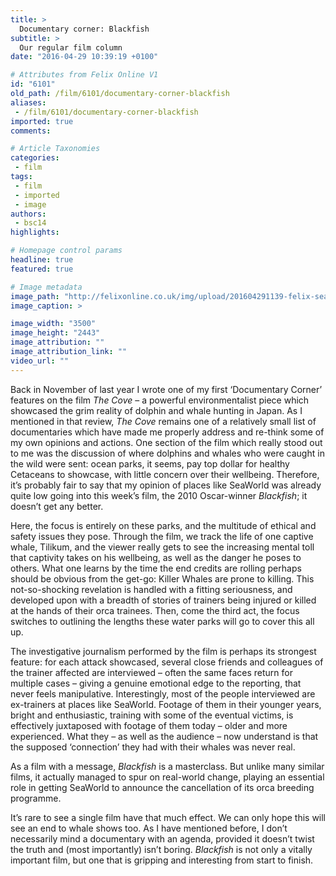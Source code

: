 ```yaml
---
title: >
  Documentary corner: Blackfish
subtitle: >
  Our regular film column
date: "2016-04-29 10:39:19 +0100"

# Attributes from Felix Online V1
id: "6101"
old_path: /film/6101/documentary-corner-blackfish
aliases:
 - /film/6101/documentary-corner-blackfish
imported: true
comments:

# Article Taxonomies
categories:
 - film
tags:
 - film
 - imported
 - image
authors:
 - bsc14
highlights:

# Homepage control params
headline: true
featured: true

# Image metadata
image_path: "http://felixonline.co.uk/img/upload/201604291139-felix-seaworld.jpg"
image_caption: >

image_width: "3500"
image_height: "2443"
image_attribution: ""
image_attribution_link: ""
video_url: ""
---
```


Back in November of last year I wrote one of my first ‘Documentary Corner’ features on the film _The Cove_ – a powerful environmentalist piece which showcased the grim reality of dolphin and whale hunting in Japan. As I mentioned in that review, _The Cove_ remains one of a relatively small list of documentaries which have made me properly address and re-think some of my own opinions and actions. One section of the film which really stood out to me was the discussion of where dolphins and whales who were caught in the wild were sent: ocean parks, it seems, pay top dollar for healthy Cetaceans to showcase, with little concern over their wellbeing. Therefore, it’s probably fair to say that my opinion of places like SeaWorld was already quite low going into this week’s film, the 2010 Oscar-winner _Blackfish_; it doesn’t get any better.

Here, the focus is entirely on these parks, and the multitude of ethical and safety issues they pose. Through the film, we track the life of one captive whale, Tilikum, and the viewer really gets to see the increasing mental toll that captivity takes on his wellbeing, as well as the danger he poses to others. What one learns by the time the end credits are rolling perhaps should be obvious from the get-go: Killer Whales are prone to killing. This not-so-shocking revelation is handled with a fitting seriousness, and developed upon with a breadth of stories of trainers being injured or killed at the hands of their orca trainees. Then, come the third act, the focus switches to outlining the lengths these water parks will go to cover this all up.

The investigative journalism performed by the film is perhaps its strongest feature: for each attack showcased, several close friends and colleagues of the trainer affected are interviewed – often the same faces return for multiple cases – giving a genuine emotional edge to the reporting, that never feels manipulative. Interestingly, most of the people interviewed are ex-trainers at places like SeaWorld. Footage of them in their younger years, bright and enthusiastic, training with some of the eventual victims, is effectively juxtaposed with footage of them today – older and more experienced. What they – as well as the audience – now understand is that the supposed ‘connection’ they had with their whales was never real.

As a film with a message, _Blackfish_ is a masterclass. But unlike many similar films, it actually managed to spur on real-world change, playing an essential role in getting SeaWorld to announce the cancellation of its orca breeding programme.

It’s rare to see a single film have that much effect. We can only hope this will see an end to whale shows too. As I have mentioned before, I don’t necessarily mind a documentary with an agenda, provided it doesn’t twist the truth and (most importantly) isn’t boring. _Blackfish_ is not only a vitally important film, but one that is gripping and interesting from start to finish.

